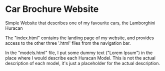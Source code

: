 # Car Brochure Website

Simple Website that describes one of my favourite cars, the Lamborghini Huracan

The "index.html" contains the landing page of my website, and provides access to the other three '.html' files from the navigation bar.

In the "models.html" file, I put some dummy text ("Lorem Ipsum") in the place where I would describe each Huracan Model. This is not the actual description of each model, it's just a placeholder for the actual description.
